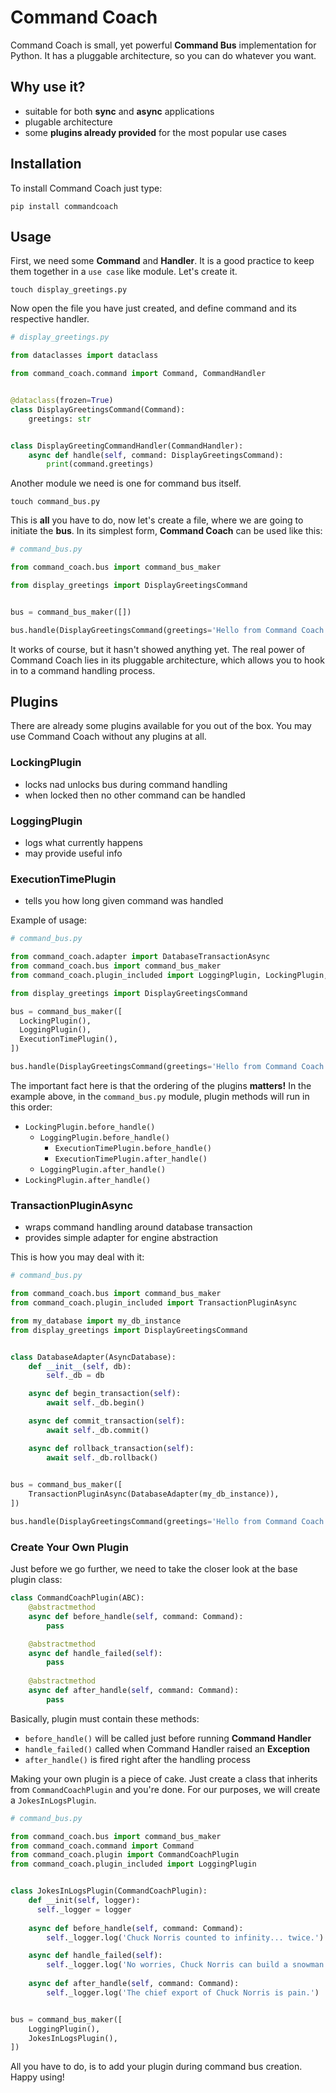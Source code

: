 # Command Coach
Command Coach is small, yet powerful **Command Bus** implementation for Python. It has a pluggable architecture, 
so you can do whatever you want.

## Why use it?
* suitable for both **sync** and **async** applications
* plugable architecture
* some **plugins already provided** for the most popular use cases

## Installation
To install Command Coach just type:

```shell
pip install commandcoach
```

## Usage
First, we need some **Command** and **Handler**. It is a good practice to keep them together in a `use case` like 
module. Let's create it.

```shell
touch display_greetings.py
```

Now open the file you have just created, and define command and its respective handler.

```python
# display_greetings.py

from dataclasses import dataclass

from command_coach.command import Command, CommandHandler


@dataclass(frozen=True)
class DisplayGreetingsCommand(Command):
    greetings: str


class DisplayGreetingCommandHandler(CommandHandler):
    async def handle(self, command: DisplayGreetingsCommand):
        print(command.greetings)
```

Another module we need is one for command bus itself.

```shell
touch command_bus.py
```

This is **all** you have to do, now let's create a file, where we are going to initiate the **bus**. In its 
simplest form, **Command Coach** can be used like this:

```python
# command_bus.py

from command_coach.bus import command_bus_maker

from display_greetings import DisplayGreetingsCommand


bus = command_bus_maker([])

bus.handle(DisplayGreetingsCommand(greetings='Hello from Command Coach'))
```

It works of course, but it hasn't showed anything yet. The real power of Command Coach lies in its pluggable 
architecture, which allows you to hook in to a command handling process. 

## Plugins
There are already some plugins available for you out of the box. You may use Command Coach without any plugins at all.

### LockingPlugin
* locks nad unlocks bus during command handling
* when locked then no other command can be handled

### LoggingPlugin
* logs what currently happens
* may provide useful info

### ExecutionTimePlugin
* tells you how long given command was handled

Example of usage:

```python
# command_bus.py

from command_coach.adapter import DatabaseTransactionAsync
from command_coach.bus import command_bus_maker
from command_coach.plugin_included import LoggingPlugin, LockingPlugin, ExecutionTimePlugin

from display_greetings import DisplayGreetingsCommand

bus = command_bus_maker([
  LockingPlugin(),
  LoggingPlugin(),
  ExecutionTimePlugin(),
])

bus.handle(DisplayGreetingsCommand(greetings='Hello from Command Coach'))
```

The important fact here is that the ordering of the plugins **matters!** In the example above, in the `command_bus.py`
module, plugin methods will run in this order:

* `LockingPlugin.before_handle()`
  * `LoggingPlugin.before_handle()`
    * `ExecutionTimePlugin.before_handle()`
    * `ExecutionTimePlugin.after_handle()`
  * `LoggingPlugin.after_handle()`
* `LockingPlugin.after_handle()`

### TransactionPluginAsync
* wraps command handling around database transaction
* provides simple adapter for engine abstraction

This is how you may deal with it:
```python
# command_bus.py

from command_coach.bus import command_bus_maker
from command_coach.plugin_included import TransactionPluginAsync

from my_database import my_db_instance
from display_greetings import DisplayGreetingsCommand


class DatabaseAdapter(AsyncDatabase):
    def __init__(self, db):
        self._db = db

    async def begin_transaction(self):
        await self._db.begin()

    async def commit_transaction(self):
        await self._db.commit()

    async def rollback_transaction(self):
        await self._db.rollback()

        
bus = command_bus_maker([
    TransactionPluginAsync(DatabaseAdapter(my_db_instance)),
])

bus.handle(DisplayGreetingsCommand(greetings='Hello from Command Coach'))
```

### Create Your Own Plugin
Just before we go further, we need to take the closer look at the base plugin class:

```python
class CommandCoachPlugin(ABC):
    @abstractmethod
    async def before_handle(self, command: Command):
        pass

    @abstractmethod
    async def handle_failed(self):
        pass
    
    @abstractmethod
    async def after_handle(self, command: Command):
        pass
```

Basically, plugin must contain these methods:

* `before_handle()` will be called just before running **Command Handler**
* `handle_failed()` called when Command Handler raised an **Exception**
* `after_handle()` is fired right after the handling process

Making your own plugin is a piece of cake. Just create a class that inherits from `CommandCoachPlugin` and you're done.
For our purposes, we will create a `JokesInLogsPlugin`.

```python
# command_bus.py

from command_coach.bus import command_bus_maker
from command_coach.command import Command
from command_coach.plugin import CommandCoachPlugin
from command_coach.plugin_included import LoggingPlugin


class JokesInLogsPlugin(CommandCoachPlugin):
    def __init(self, logger):
      self._logger = logger
      
    async def before_handle(self, command: Command):
        self._logger.log('Chuck Norris counted to infinity... twice.')

    async def handle_failed(self):
        self._logger.log('No worries, Chuck Norris can build a snowman out of rain.')
        
    async def after_handle(self, command: Command):
        self._logger.log('The chief export of Chuck Norris is pain.')


bus = command_bus_maker([
    LoggingPlugin(),
    JokesInLogsPlugin(),
])
```

All you have to do, is to add your plugin during command bus creation. Happy using!